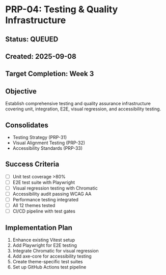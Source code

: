 # PRP-04: Testing & Quality Infrastructure

## Status: QUEUED
## Created: 2025-09-08
## Target Completion: Week 3

## Objective
Establish comprehensive testing and quality assurance infrastructure covering unit, integration, E2E, visual regression, and accessibility testing.

## Consolidates
- Testing Strategy (PRP-31)
- Visual Alignment Testing (PRP-32)
- Accessibility Standards (PRP-33)

## Success Criteria
- [ ] Unit test coverage >80% 
- [ ] E2E test suite with Playwright
- [ ] Visual regression testing with Chromatic
- [ ] Accessibility audit passing WCAG AA
- [ ] Performance testing integrated
- [ ] All 12 themes tested
- [ ] CI/CD pipeline with test gates

## Implementation Plan
1. Enhance existing Vitest setup
2. Add Playwright for E2E testing
3. Integrate Chromatic for visual regression
4. Add axe-core for accessibility testing
5. Create theme-specific test suites
6. Set up GitHub Actions test pipeline